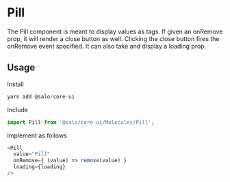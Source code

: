 # Pill

The Pill component is meant to display values as tags. If given an onRemove prop, it will render a close button as well. Clicking the close button fires the onRemove event specified. It can also take and display a loading prop.

## Usage

Install

```javascript
yarn add @salo/core-ui
```

Include

```javascript
import Pill from '@salo/core-ui/Molecules/Pill';
```

Implement as follows

```javascript
<Pill
  value="Pill"
  onRemove={ (value) => remove(value) }
  loading={loading}
/>
```